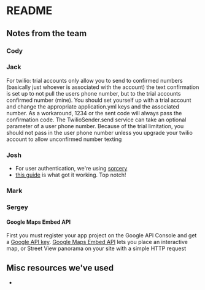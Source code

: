 # README

## Notes from the team

### Cody


### Jack
For twilio: trial accounts only allow you to send to confirmed numbers (basically just whoever is associated with the account) the text confirmation is set up to not pull the users phone number, but to the trial accounts confirmed number (mine). You should set yourself up with a trial account and change the appropriate application.yml keys and the associated number. As a workaround, 1234 or the sent code will always pass the confirmation code.
The TwilioSender.send service can take an optional parameter of a user phone number. Because of the trial limitation, you should not pass in the user phone number unless you upgrade your twilio account to allow unconfirmed number texting
### Josh

- For user authentication, we're using [sorcery](https://github.com/NoamB/sorcery)
- [this guide](https://www.sitepoint.com/magical-authentication-sorcery/) is what got it working. Top notch!


### Mark

### Sergey
#### Google Maps Embed API
First you must register your app project on the Google API Console and get a [Google API key](https://developers.google.com/maps/documentation/embed/get-api-key). 
[Google Maps Embed API](https://developers.google.com/maps/documentation/embed/guide) lets you place an interactive map, or Street View panorama on your site with a simple HTTP request

## Misc resources we've used

-
